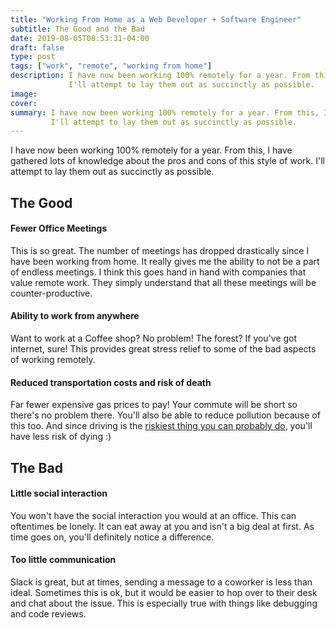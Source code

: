 ```yaml
---
title: "Working From Home as a Web Developer + Software Engineer"
subtitle: The Good and the Bad
date: 2019-08-05T08:53:31-04:00
draft: false
type: post
tags: ["work", "remote", "working from home"]
description: I have now been working 100% remotely for a year. From this, I have gathered lots of knowledge about the pros and cons of this style of work.
             I'll attempt to lay them out as succinctly as possible.
image: 
cover: 
summary: I have now been working 100% remotely for a year. From this, I have gathered lots of knowledge about the pros and cons of this style of work.
         I'll attempt to lay them out as succinctly as possible.
---
```


I have now been working 100% remotely for a year. From this, I have gathered lots of knowledge about the pros and cons of this style of work.
I'll attempt to lay them out as succinctly as possible.

## The Good

#### Fewer Office Meetings

This is so great. The number of meetings has dropped drastically since I have been working from home.
It really gives me the ability to not be a part of endless meetings. I think this goes hand in hand with
companies that value remote work. They simply understand that all these meetings will be counter-productive.

#### Ability to work from anywhere

Want to work at a Coffee shop? No problem! The forest? If you've got internet, sure!
This provides great stress relief to some of the bad aspects of working remotely.

#### Reduced transportation costs and risk of death

Far fewer expensive gas prices to pay! Your commute will be short so there's no problem there.
You'll also be able to reduce pollution because of this too. And since driving is the
[riskiest thing you can probably do](https://www.seattletimes.com/life/lifestyle/the-most-dangerous-activity-driving/), 
you'll have less risk of dying :) 

## The Bad

#### Little social interaction

You won't have the social interaction you would at an office. This can oftentimes be
lonely. It can eat away at you and isn't a big deal at first. As time goes on, 
you'll definitely notice a difference. 

#### Too little communication

Slack is great, but at times, sending a message to a coworker is less than ideal. 
Sometimes this is ok, but it would be easier to hop over to their desk and chat
about the issue. This is especially true with things like debugging and code reviews.